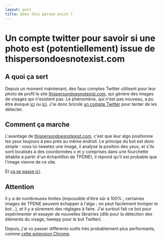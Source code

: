 ```yaml
---
layout: post
title: Does this person exist ?
---
```



# Un compte twitter pour savoir si une photo est (potentiellement) issue de thispersondoesnotexist.com

## A quoi ça sert

Depuis un moment maintenant, des faux comptes Twitter utilisent pour leur photo de profil le site [thispersondoesnotexist.com](http://thispersondoesnotexist.com), qui génère des images de visages qui n'existent pas. Le phénomène, qui n'est pas nouveau, a pu être évoqué [ici](https://twitter.com/AntoineBondaz/status/1471190807369719819) ou [ici](https://twitter.com/VictorBaissait/status/1454854928443269121). J'ai donc bricolé [un compte Twitter](https://twitter.com/DoesThisPerson) pour tenter de les détecter.

## Comment ça marche

L'avantage de [thispersondoesnotexist.com](http://thispersondoesnotexist.com), c'est que leur algo positionne les yeux toujours à peu près au même endroit. Le principe du bot est donc simple : vous lui tweetez une image, il analyse la position des yeux, et s'ils sont localisés à des coordonnées x et y comprises dans une fourchette (établie à partir d'un échantillon de TPDNE), il répond qu'il est probable que l'image vienne de ce site.

Et [ça se passe ici](https://twitter.com/DoesThisPerson).


## Attention

Il y a de nombreuses limites (impossible d'être sûr à 100% ; certaines images de TPDNE peuvent échapper à l'algo ; on peut facilement tromper le bot...), et il y a sûrement des réglages à faire. J'ai surtout fait ce bot pour expérimenter et essayer de nouvelles librairies (dlib pour la détection des éléments du visage, tweepy pour le bot Twitter).

Depuis, j'ai vu passer différents outils très probablement plus performants, comme [cette extension Chrome](https://twitter.com/OSINTtechniques/status/1508310343927402503).